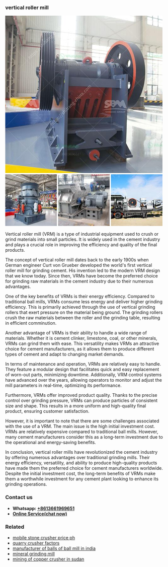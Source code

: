 <h3>vertical roller mill</h3><img src='1708499110.jpg' alt=''><p>Vertical roller mill (VRM) is a type of industrial equipment used to crush or grind materials into small particles. It is widely used in the cement industry and plays a crucial role in improving the efficiency and quality of the final products.</p><p>The concept of vertical roller mill dates back to the early 1900s when German engineer Curt von Grueber developed the world's first vertical roller mill for grinding cement. His invention led to the modern VRM design that we know today. Since then, VRMs have become the preferred choice for grinding raw materials in the cement industry due to their numerous advantages.</p><p>One of the key benefits of VRMs is their energy efficiency. Compared to traditional ball mills, VRMs consume less energy and deliver higher grinding efficiency. This is primarily achieved through the use of vertical grinding rollers that exert pressure on the material being ground. The grinding rollers crush the raw materials between the roller and the grinding table, resulting in efficient comminution.</p><p>Another advantage of VRMs is their ability to handle a wide range of materials. Whether it is cement clinker, limestone, coal, or other minerals, VRMs can grind them with ease. This versatility makes VRMs an attractive choice for cement manufacturers, as it allows them to produce different types of cement and adapt to changing market demands.</p><p>In terms of maintenance and operation, VRMs are relatively easy to handle. They feature a modular design that facilitates quick and easy replacement of worn-out parts, minimizing downtime. Additionally, VRM control systems have advanced over the years, allowing operators to monitor and adjust the mill parameters in real-time, optimizing its performance.</p><p>Furthermore, VRMs offer improved product quality. Thanks to the precise control over grinding pressure, VRMs can produce particles of consistent size and shape. This results in a more uniform and high-quality final product, ensuring customer satisfaction.</p><p>However, it is important to note that there are some challenges associated with the use of a VRM. The main issue is the high initial investment cost. VRMs are relatively expensive compared to traditional ball mills. However, many cement manufacturers consider this as a long-term investment due to the operational and energy-saving benefits.</p><p>In conclusion, vertical roller mills have revolutionized the cement industry by offering numerous advantages over traditional grinding mills. Their energy efficiency, versatility, and ability to produce high-quality products have made them the preferred choice for cement manufacturers worldwide. Despite the initial investment cost, the long-term benefits of VRMs make them a worthwhile investment for any cement plant looking to enhance its grinding operations.</p><h3>Contact us</h3><ul><li><strong>Whatsapp:&nbsp;<a href="https://wa.me/8613661969651">+8613661969651</a></strong></li><li><a href="https://swt.shibang-china.com/?git&amp;zhl&amp;vertical roller mill"><strong>Online Service(chat now)</strong></a></li></ul><h3>Related</h3><ul><li><a href='mobile stone crusher price ph.md'>mobile stone crusher price ph</a></li><li><a href='quarry crusher factors.md'>quarry crusher factors</a></li><li><a href='manufacturer of balls of ball mill in india.md'>manufacturer of balls of ball mill in india</a></li><li><a href='mineral grinding mill.md'>mineral grinding mill</a></li><li><a href='mining of copper crusher in sudan.md'>mining of copper crusher in sudan</a></li></ul>